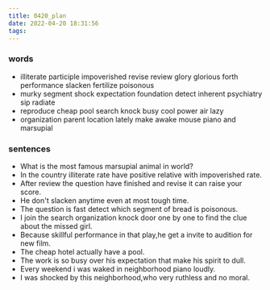 ```yaml
---
title: 0420_plan
date: 2022-04-20 18:31:56
tags:
---
```

### words
- illiterate participle impoverished revise review glory glorious forth performance slacken fertilize poisonous
- murky segment shock expectation foundation detect inherent psychiatry sip radiate
- reproduce cheap pool search knock busy cool power air lazy 
- organization parent location lately make awake mouse piano and marsupial
### sentences
- What is the most famous marsupial animal in world?
- In the country illiterate rate have positive relative with impoverished rate.
- After review the question have finished and revise it can raise your score.
- He don't slacken anytime even at most tough time.
- The question is fast detect which segment of bread is poisonous.
- I join the search organization knock door one by one to find the clue about the missed girl.
- Because skillful performance in that play,he  get a invite to audition for new film.
- The cheap hotel actually have a pool.
- The work is so busy over his expectation that make his spirit to dull.
- Every weekend i was waked in neighborhood piano loudly.
- I was shocked by this neighborhood,who very ruthless and no moral.